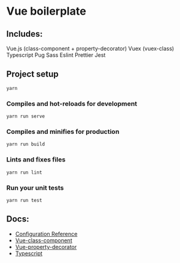 # Vue boilerplate

## Includes:
Vue.js (class-component + property-decorator)
Vuex (vuex-class)
Typescript
Pug
Sass
Eslint
Prettier
Jest

## Project setup
```
yarn
```

### Compiles and hot-reloads for development
```
yarn run serve
```

### Compiles and minifies for production
```
yarn run build
```

### Lints and fixes files
```
yarn run lint
```

### Run your unit tests
```
yarn run test
```
## Docs:
  * [Configuration Reference](https://cli.vuejs.org/config/)
  * [Vue-class-component](https://github.com/vuejs/vue-class-component)
  * [Vue-property-decorator](https://github.com/kaorun343/vue-property-decorator)
  * [Typescript](https://www.typescriptlang.org/)

